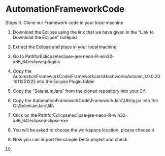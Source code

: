 # AutomationFrameworkCode
Steps
0. Clone our Framework code in your local machine
1. Download the Eclipse using the link that we have given in the "Link to Download the Eclipse" notepad
2. Extract the Eclipse and place in your local machine
3. Go to PathforEclicpse\eclipse-jee-neon-R-win32-x86_64\eclipse\plugins
4. Copy the AutomationFrameworkCode\FrameworkJars\HashworksAutomn_1.0.0.201611251225 into the Eclipse Plugin folder
5. Copy the "SeleniumJars" from the cloned repository into your C:\ 
6. Copy the AutomationFrameworkCode\FrameworkJars\Utility.jar into the C:\SeleniumJars\lib\

7. Click on the PathforEclicpse\eclipse-jee-neon-R-win32-x86_64\eclipse\eclipse.exe
8. You will be asked to choose the workspace location, please choose it
9. Now you can import the sample Delta project and check
10. 

